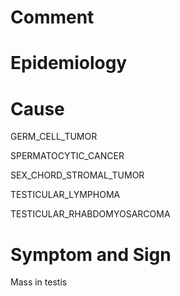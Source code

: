 # Comment

# Epidemiology

# Cause

GERM_CELL_TUMOR

SPERMATOCYTIC_CANCER

SEX_CHORD_STROMAL_TUMOR

TESTICULAR_LYMPHOMA

TESTICULAR_RHABDOMYOSARCOMA

# Symptom and Sign

Mass in testis

